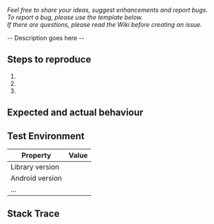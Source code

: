 *Feel free to share your ideas, suggest enhancements and report bugs.  
To report a bug, please use the template below.  
If there are questions, please read the Wiki before creating an issue.*


-- Description goes here --



## Steps to reproduce
1. 
2. 
3. 

## Expected and actual behaviour

    
## Test Environment
Property | Value
 ------- | ------- 
Library version | 
Android version | 
... | 

## Stack Trace
```

```
